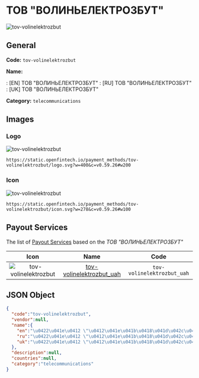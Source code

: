 
# ТОВ "ВОЛИНЬЕЛЕКТРОЗБУТ" 
![tov-volinelektrozbut](https://static.openfintech.io/payment_methods/tov-volinelektrozbut/logo.svg?w=400&c=v0.59.26#w200)  

## General 
**Code:** `tov-volinelektrozbut` 
 
**Name:** 
 
:	[EN] ТОВ "ВОЛИНЬЕЛЕКТРОЗБУТ" 
:	[RU] ТОВ "ВОЛИНЬЕЛЕКТРОЗБУТ" 
:	[UK] ТОВ "ВОЛИНЬЕЛЕКТРОЗБУТ" 
 
**Category:** `telecommunications` 
 

## Images 

### Logo 
![tov-volinelektrozbut](https://static.openfintech.io/payment_methods/tov-volinelektrozbut/logo.svg?w=400&c=v0.59.26#w200)  

```
https://static.openfintech.io/payment_methods/tov-volinelektrozbut/logo.svg?w=400&c=v0.59.26#w200
```  

### Icon 
![tov-volinelektrozbut](https://static.openfintech.io/payment_methods/tov-volinelektrozbut/icon.svg?w=278&c=v0.59.26#w100)  

```
https://static.openfintech.io/payment_methods/tov-volinelektrozbut/icon.svg?w=278&c=v0.59.26#w100
```  

## Payout Services 
 
The list of [Payout Services](/payout-services/) based on the _ТОВ "ВОЛИНЬЕЛЕКТРОЗБУТ"_ 

|Icon|Name|Code| 
|:---:|:---:|:---:| 
|![tov-volinelektrozbut](https://static.openfintech.io/payout_methods/tov-volinelektrozbut/icon.svg?w=278&c=v0.59.26#w40) |[tov-volinelektrozbut_uah](/payout-services/tov-volinelektrozbut_uah/)|`tov-volinelektrozbut_uah`| 
 

## JSON Object 

```json
{
  "code":"tov-volinelektrozbut",
  "vendor":null,
  "name":{
    "en":"\u0422\u041e\u0412 \"\u0412\u041e\u041b\u0418\u041d\u042c\u0415\u041b\u0415\u041a\u0422\u0420\u041e\u0417\u0411\u0423\u0422\"",
    "ru":"\u0422\u041e\u0412 \"\u0412\u041e\u041b\u0418\u041d\u042c\u0415\u041b\u0415\u041a\u0422\u0420\u041e\u0417\u0411\u0423\u0422\"",
    "uk":"\u0422\u041e\u0412 \"\u0412\u041e\u041b\u0418\u041d\u042c\u0415\u041b\u0415\u041a\u0422\u0420\u041e\u0417\u0411\u0423\u0422\""
  },
  "description":null,
  "countries":null,
  "category":"telecommunications"
}
```  
